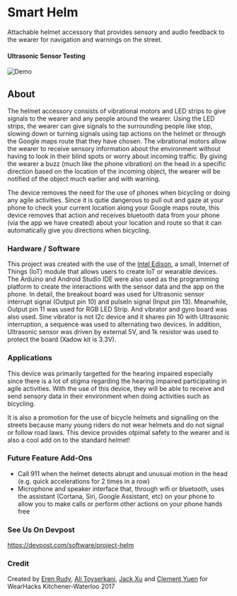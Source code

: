 # Smart Helm
Attachable helmet accessory that provides sensory and audio feedback to the wearer for navigation and warnings on the street.

#### Ultrasonic Sensor Testing
![Demo](https://github.com/ccyuen/Smart-Helm/blob/master/Media/Testing.gif)

## About
The helmet accessory consists of vibrational motors and LED strips to give signals to the wearer and any people around the wearer. Using the LED strips, the wearer can give signals to the surrounding people like stop, slowing down or turning signals using tap actions on the helmet or through the Google maps route that they have chosen. The vibrational motors allow the wearer to receive sensory information about the environment without having to look in their blind spots or worry about incoming traffic. By giving the wearer a buzz (much like the phone vibration) on the head in a specific direction based on the location of the incoming object, the wearer will be notified of the object much earlier and with warning.

The device removes the need for the use of phones when bicycling or doing any agile activities. Since it is qutie dangerous to pull out and gaze at your phone to check your current location along your Google maps route, this device removes that action and receives bluetooth data from your phone (via the app we have created) about your location and route so that it can automatically give you directions when bicycling. 

### Hardware / Software
This project was created with the use of the [Intel Edison](https://software.intel.com/en-us/iot/hardware/edison), a small, Internet of Things (IoT) module that allows users to create IoT or wearable devices. The Arduino and Android Studio IDE were also used as the programming platform to create the interactions with the sensor data and the app on the phone. 
In detail, the breakout board was used for Ultrasonic sensor interrupt signal (Output pin 10) and pulseIn signal (Input pin 13). Meanwhile, Output pin 11 was used for RGB LED Strip. And vibrator and gyro board was also used. Sine vibrator is not I2c device and it shares pin 10 with Ultrasonic interruption, a sequence was used to alternating two devices. In addition, Ultrasonic sensor was driven by external 5V, and 1k resistor was used to protect the board (Xadow kit is 3.3V). 

### Applications
This device was primarily targetted for the hearing impaired especially since there is a lot of stigma regarding the hearing impaired participating in agile activities. With the use of this device, they will be able to receive and send sensory data in their environment when doing activities such as bicycling.

It is also a promotion for the use of bicycle helmets and signalling on the streets because many young riders do not wear helmets and do not signal or follow road laws. This device provides otpimal safety to the wearer and is also a cool add on to the standard helmet!

### Future Feature Add-Ons
- Call 911 when the helmet detects abrupt and unusual motion in the head (e.g. quick accelerations for 2 times in a row)
- Microphone and speaker interface that, through wifi or bluetooth, uses the assistant (Cortana, Siri, Google Assistant, etc) on your phone to allow you to make calls or perform other actions on your phone hands free

### See Us On Devpost
https://devpost.com/software/project-helm

### Credit
Created by [Eren Rudy](https://github.com/eren-rudy), [Ali Toyserkani](https://github.com/alitoyserkani), [Jack Xu](https://github.com/JXproject) and [Clement Yuen](https://github.com/ccyuen) for WearHacks Kitchener-Waterloo 2017
